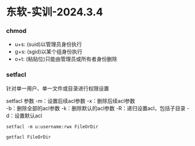 # 东软-实训-2024.3.4

### chmod

* u+s: (suid)以管理员身份执行
* g+s: (sgid)以某个组身份执行
* o+t: (粘贴位)只能由管理员或所有者身份删除


### setfacl

针对单一用户、单一文件或目录进行权限设置

setfacl 参数
  -m：设置后续acl参数 
  -x：删除后续acl参数  
  -b：删除全部的acl参数
  -k：删除默认的acl参数
  -R：递归设置acl，包括子目录
  -d：设置默认acl

``` setfacl -m u:username:rwx FileOrDir ```

``` getfacl FileOrDir ```


